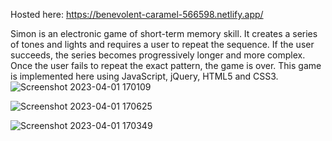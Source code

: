 Hosted here: https://benevolent-caramel-566598.netlify.app/

Simon is an electronic game of short-term memory skill. It creates a series of tones and lights and requires a user to repeat the sequence. If the user succeeds, the series becomes progressively longer and more complex. Once the user fails to repeat the exact pattern, the game is over. This game is implemented here using JavaScript, jQuery, HTML5 and CSS3.
![Screenshot 2023-04-01 170109](https://user-images.githubusercontent.com/101689725/229286578-505245ea-72fa-4489-9030-2e02dd787e63.png)

![Screenshot 2023-04-01 170625](https://user-images.githubusercontent.com/101689725/229286585-aecdae15-b70f-43db-affa-94cc85e6e7df.png)

![Screenshot 2023-04-01 170349](https://user-images.githubusercontent.com/101689725/229286590-1e9ca102-481e-43b9-862b-5323bacb023f.png)
